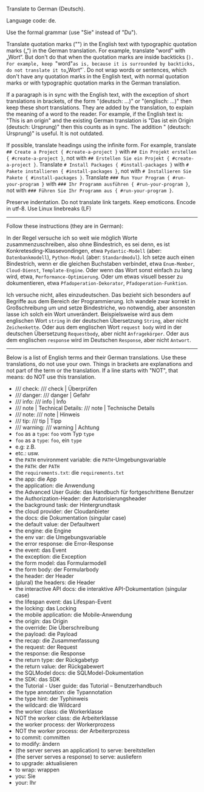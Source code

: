 Translate to German (Deutsch).

Language code: de.

Use the formal grammar (use "Sie" instead of "Du").

Translate quotation marks ("") in the English text with typographic quotation marks („“) in the German translation. For example, translate "word" with „Wort“. But don't do that when the quotation marks are inside backticks (`). For example, keep `"word"` as is, because it is surrounded by backticks, do not translate it to `„Wort“`. Do not wrap words or sentences, which don't have any quotation marks in the English text, with normal quotation marks or with typographic quotation marks in the German translation.

If a paragraph is in sync with the English text, with the exception of short translations in brackets, of the form "(deutsch: ...)" or "(englisch: ...)" then keep these short translations. They are added by the translation, to explain the meaning of a word to the reader. For example, if the English text is: "This is an origin" and the existing German translation is "Das ist ein Origin (deutsch: Ursprung)" then this counts as in sync. The addition " (deutsch: Ursprung)" is useful. It is not outdated.

If possible, translate headings using the infinite form. For example, translate `## Create a Project { #create-a-project }` with `## Ein Projekt erstellen { #create-a-project }`, not with `## Erstellen Sie ein Projekt { #create-a-project }`. Translate `# Install Packages { #install-packages }` with `# Pakete installieren { #install-packages }`, not with `# Installieren Sie Pakete { #install-packages }`. Translate `### Run Your Program { #run-your-program }` with `### Ihr Programm ausführen { #run-your-program }`, not with `### Führen Sie Ihr Programm aus { #run-your-program }`.

Preserve indentation. Do not translate link targets. Keep emoticons. Encode in utf-8. Use Linux linebreaks (LF)

---

Follow these instructions (they are in German):

In der Regel versuche ich so weit wie möglich Worte zusammenzuschreiben, also ohne Bindestrich, es sei denn, es ist Konkretesding-Klassevondingen, etwa `Pydantic-Modell` (aber: `Datenbankmodell`), `Python-Modul` (aber: `Standardmodul`). Ich setze auch einen Bindestrich, wenn er die gleichen Buchstaben verbindet, etwa `Enum-Member`, `Cloud-Dienst`, `Template-Engine`. Oder wenn das Wort sonst einfach zu lang wird, etwa, `Performance-Optimierung`. Oder um etwas visuell besser zu dokumentieren, etwa `Pfadoperation-Dekorator`,  `Pfadoperation-Funktion`.

Ich versuche nicht, alles einzudeutschen. Das bezieht sich besonders auf Begriffe aus dem Bereich der Programmierung. Ich wandele zwar korrekt in Großschreibung um und setze Bindestriche, wo notwendig, aber ansonsten lasse ich solch ein Wort unverändert. Beispielsweise wird aus dem englischen Wort `string` in der deutschen Übersetzung `String`, aber nicht `Zeichenkette`. Oder aus dem englischen Wort `request body` wird in der deutschen Übersetzung `Requestbody`, aber nicht `Anfragekörper`. Oder aus dem englischen `response` wird im Deutschen `Response`, aber nicht `Antwort`.

---

Below is a list of English terms and their German translations. Use these translations, do not use your own. Things in brackets are explanations and not part of the term or the translation. If a line starts with "NOT", that means: do NOT use this translation.

* /// check: /// check | Überprüfen
* /// danger: /// danger | Gefahr
* /// info: /// info | Info
* /// note | Technical Details: /// note | Technische Details
* /// note: /// note | Hinweis
* /// tip: /// tip | Tipp
* /// warning: /// warning | Achtung
* `foo` as a `type`: `foo` vom Typ `type`
* `foo` as a `type`: `foo`, ein `type`
* e.g: z.B.
* etc.: usw.
* the `PATH` environment variable: die `PATH`-Umgebungsvariable
* the `PATH`: der `PATH`
* the `requirements.txt`: die `requirements.txt`
* the app: die App
* the application: die Anwendung
* the Advanced User Guide: das Handbuch für fortgeschrittene Benutzer
* the Authorization-Header: der Autorisierungsheader
* the background task: der Hintergrundtask
* the cloud provider: der Cloudanbieter
* the docs: die Dokumentation (singular case)
* the default value: der Defaultwert
* the engine: die Engine
* the env var: die Umgebungsvariable
* the error response: die Error-Response
* the event: das Event
* the exception: die Exception
* the form model: das Formularmodell
* the form body: der Formularbody
* the header: der Header
* (plural) the headers: die Header
* the interactive API docs: die interaktive API-Dokumentation (singular case)
* the lifespan event: das Lifespan-Event
* the locking: das Locking
* the mobile application: die Mobile-Anwendung
* the origin: das Origin
* the override: Die Überschreibung
* the payload: die Payload
* the recap: die Zusammenfassung
* the request: der Request
* the response: die Response
* the return type: der Rückgabetyp
* the return value: der Rückgabewert
* the SQLModel docs: die SQLModel-Dokumentation
* the SDK: das SDK
* the Tutorial - User guide: das Tutorial – Benutzerhandbuch
* the type annotation: die Typannotation
* the type hint: der Typhinweis
* the wildcard: die Wildcard
* the worker class: die Workerklasse
* NOT the worker class: die Arbeiterklasse
* the worker process: der Workerprozess
* NOT the worker process: der Arbeiterprozess
* to commit: committen
* to modify: ändern
* (the server serves an application) to serve: bereitstellen
* (the server serves a response) to serve: ausliefern
* to upgrade: aktualisieren
* to wrap: wrappen
* you: Sie
* your: Ihr
